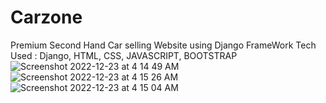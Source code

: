 # Carzone
Premium Second Hand Car selling Website using Django FrameWork
Tech Used : Django, HTML, CSS, JAVASCRIPT, BOOTSTRAP![Screenshot 2022-12-23 at 4 14 49 AM](https://user-images.githubusercontent.com/67337118/209238296-331de323-d5f1-4c5d-85ee-b1cb93f01f4a.png)
![Screenshot 2022-12-23 at 4 15 26 AM](https://user-images.githubusercontent.com/67337118/209238410-0819dcad-c2d8-476d-8566-87d4f121cb78.png)
![Screenshot 2022-12-23 at 4 15 04 AM](https://user-images.githubusercontent.com/67337118/209238415-26f6c584-cef9-42e0-9fcd-7f73c56c0155.png)
